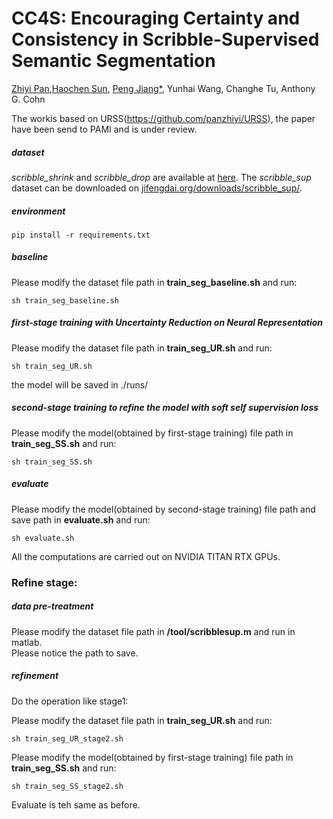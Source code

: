 # CC4S: Encouraging Certainty and Consistency in Scribble-Supervised Semantic Segmentation
[Zhiyi Pan](https://github.com/panzhiyi),[Haochen Sun](https://github.com/sun1233217T), [Peng Jiang*](https://github.com/sdujump), Yunhai Wang, Changhe Tu, Anthony G. Cohn

The workis based on URSS(https://github.com/panzhiyi/URSS), the paper have been send to PAMI and is under review.

##### dataset

*scribble_shrink* and *scribble_drop* are available at [here](https://drive.google.com/drive/folders/1q2PvbQVOdIY9S-qjh85ohM66svzp9wnp).  The *scribble_sup* dataset can be downloaded on [jifengdai.org/downloads/scribble_sup/](https://jifengdai.org/downloads/scribble_sup/).

##### environment

```
pip install -r requirements.txt
```

##### baseline

Please modify the dataset file path in **train_seg_baseline.sh** and run:

```
sh train_seg_baseline.sh
```

##### first-stage training with Uncertainty Reduction on Neural Representation

Please modify the dataset file path in **train_seg_UR.sh** and run:

```
sh train_seg_UR.sh
```

the model will be saved in ./runs/ 

##### second-stage training to refine the model with soft self supervision loss

Please modify the model(obtained by first-stage training) file path in **train_seg_SS.sh** and run: 

```
sh train_seg_SS.sh
```

##### evaluate

Please modify the model(obtained by second-stage training) file path and save path in **evaluate.sh** and run: 

```
sh evaluate.sh
```

All the computations are carried out on NVIDIA TITAN RTX GPUs.

### Refine stage:

##### data pre-treatment

Please modify the dataset file path in **/tool/scribblesup.m** and run in matlab.  
Please notice the path to save.

##### refinement
Do the operation like stage1:  
  

Please modify the dataset file path in **train_seg_UR.sh** and run:

```
sh train_seg_UR_stage2.sh
```

Please modify the model(obtained by first-stage training) file path in **train_seg_SS.sh** and run: 

```
sh train_seg_SS_stage2.sh
```
Evaluate is teh same as before.





